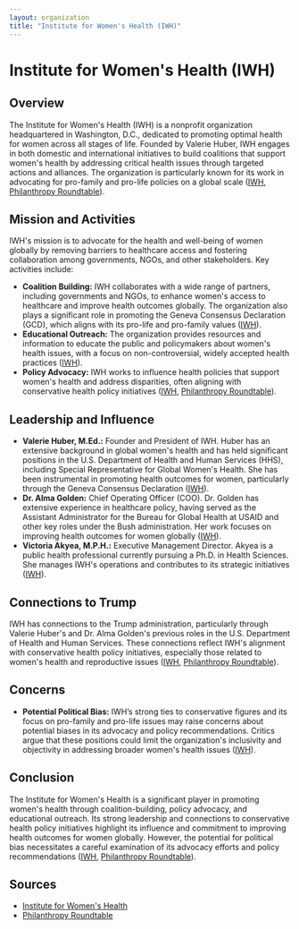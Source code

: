 ```yaml
---
layout: organization
title: "Institute for Women's Health (IWH)"
---
```


# Institute for Women's Health (IWH)

## Overview
The Institute for Women's Health (IWH) is a nonprofit organization headquartered in Washington, D.C., dedicated to promoting optimal health for women across all stages of life. Founded by Valerie Huber, IWH engages in both domestic and international initiatives to build coalitions that support women's health by addressing critical health issues through targeted actions and alliances. The organization is particularly known for its work in advocating for pro-family and pro-life policies on a global scale ([IWH](https://www.theiwh.org), [Philanthropy Roundtable](https://www.philanthropyroundtable.org)).

## Mission and Activities
IWH's mission is to advocate for the health and well-being of women globally by removing barriers to healthcare access and fostering collaboration among governments, NGOs, and other stakeholders. Key activities include:
- **Coalition Building:** IWH collaborates with a wide range of partners, including governments and NGOs, to enhance women's access to healthcare and improve health outcomes globally. The organization also plays a significant role in promoting the Geneva Consensus Declaration (GCD), which aligns with its pro-life and pro-family values ([IWH](https://www.theiwh.org)).
- **Educational Outreach:** The organization provides resources and information to educate the public and policymakers about women's health issues, with a focus on non-controversial, widely accepted health practices ([IWH](https://www.theiwh.org)).
- **Policy Advocacy:** IWH works to influence health policies that support women's health and address disparities, often aligning with conservative health policy initiatives ([IWH](https://www.theiwh.org), [Philanthropy Roundtable](https://www.philanthropyroundtable.org)).

## Leadership and Influence
- **Valerie Huber, M.Ed.:** Founder and President of IWH. Huber has an extensive background in global women's health and has held significant positions in the U.S. Department of Health and Human Services (HHS), including Special Representative for Global Women's Health. She has been instrumental in promoting health outcomes for women, particularly through the Geneva Consensus Declaration ([IWH](https://www.theiwh.org)).
- **Dr. Alma Golden:** Chief Operating Officer (COO). Dr. Golden has extensive experience in healthcare policy, having served as the Assistant Administrator for the Bureau for Global Health at USAID and other key roles under the Bush administration. Her work focuses on improving health outcomes for women globally ([IWH](https://www.theiwh.org)).
- **Victoria Akyea, M.P.H.:** Executive Management Director. Akyea is a public health professional currently pursuing a Ph.D. in Health Sciences. She manages IWH's operations and contributes to its strategic initiatives ([IWH](https://www.theiwh.org)).

## Connections to Trump
IWH has connections to the Trump administration, particularly through Valerie Huber's and Dr. Alma Golden's previous roles in the U.S. Department of Health and Human Services. These connections reflect IWH's alignment with conservative health policy initiatives, especially those related to women's health and reproductive issues ([IWH](https://www.theiwh.org), [Philanthropy Roundtable](https://www.philanthropyroundtable.org)).

## Concerns
- **Potential Political Bias:** IWH’s strong ties to conservative figures and its focus on pro-family and pro-life issues may raise concerns about potential biases in its advocacy and policy recommendations. Critics argue that these positions could limit the organization's inclusivity and objectivity in addressing broader women's health issues ([IWH](https://www.theiwh.org)).

## Conclusion
The Institute for Women's Health is a significant player in promoting women's health through coalition-building, policy advocacy, and educational outreach. Its strong leadership and connections to conservative health policy initiatives highlight its influence and commitment to improving health outcomes for women globally. However, the potential for political bias necessitates a careful examination of its advocacy efforts and policy recommendations ([IWH](https://www.theiwh.org), [Philanthropy Roundtable](https://www.philanthropyroundtable.org)).

## Sources
- [Institute for Women's Health](https://www.theiwh.org)
- [Philanthropy Roundtable](https://www.philanthropyroundtable.org)
